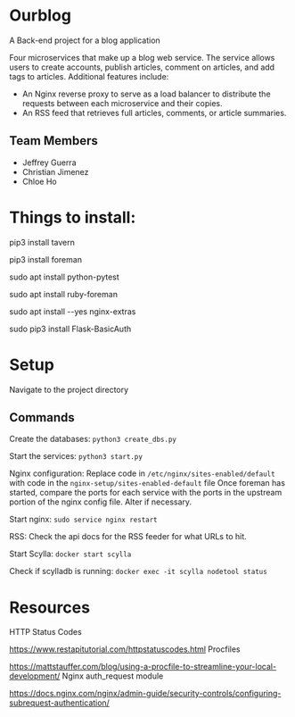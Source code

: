 # Ourblog
A Back-end project for a blog application

Four microservices that make up a blog web service. The service allows users to create accounts, publish articles, comment on articles, and add tags to articles. Additional features include:

* An Nginx reverse proxy to serve as a load balancer to distribute the requests between each microservice and their copies.
* An RSS feed that retrieves full articles, comments, or article summaries.

## Team Members
* Jeffrey Guerra
* Christian Jimenez
* Chloe Ho


# Things to install:

pip3 install tavern

pip3 install foreman

sudo apt install python-pytest

sudo apt install ruby-foreman

sudo apt install --yes nginx-extras

sudo pip3 install Flask-BasicAuth

# Setup #
Navigate to the project directory

## Commands ##
Create the databases: ```python3 create_dbs.py```

Start the services: ```python3 start.py```

Nginx configuration: Replace code in ```/etc/nginx/sites-enabled/default``` with code in the ```nginx-setup/sites-enabled-default``` file Once foreman has started, compare the ports for each service with the ports in the upstream portion of the nginx config file. Alter if necessary.

Start nginx: ```sudo service nginx restart```

RSS: Check the api docs for the RSS feeder for what URLs to hit.

Start Scylla: ```docker start scylla```

Check if scylladb is running: ```docker exec -it scylla nodetool status```


# Resources

HTTP Status Codes

https://www.restapitutorial.com/httpstatuscodes.html
Procfiles

https://mattstauffer.com/blog/using-a-procfile-to-streamline-your-local-development/
Nginx auth_request module

https://docs.nginx.com/nginx/admin-guide/security-controls/configuring-subrequest-authentication/
